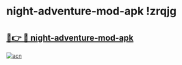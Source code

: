 # night-adventure-mod-apk !zrqjg

# <h2><a href="https://5yejeb.esa.edu.pl?title=night-adventure-mod-apk&ref=zrqjg">🔗👉 🔴 night-adventure-mod-apk</a></h2>

[![acn](https://github.com/user-attachments/assets/0f9c940e-d8b0-45ae-aac7-cd30a18b3e1c)](https://5yejeb.esa.edu.pl?title=night-adventure-mod-apk&ref=zrqjg)

